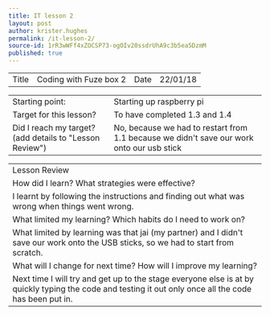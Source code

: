 ```yaml
---
title: IT lesson 2
layout: post
author: krister.hughes
permalink: /it-lesson-2/
source-id: 1rR3wWFf4xZOCSP73-ogOIv20ssdrUhA9c3b5ea5DzmM
published: true
---
```

<table>
  <tr>
    <td>Title</td>
    <td>Coding with Fuze box 2</td>
    <td>Date</td>
    <td>22/01/18</td>
  </tr>
</table>


<table>
  <tr>
    <td>Starting point:</td>
    <td>Starting up raspberry pi </td>
  </tr>
  <tr>
    <td>Target for this lesson?</td>
    <td>To have completed 1.3 and 1.4</td>
  </tr>
  <tr>
    <td>Did I reach my target? 
(add details to "Lesson Review")</td>
    <td> No, because we had to restart from 1.1 because we didn't save our work onto our usb stick</td>
  </tr>
</table>


<table>
  <tr>
    <td>Lesson Review</td>
  </tr>
  <tr>
    <td>How did I learn? What strategies were effective? </td>
  </tr>
  <tr>
    <td>I learnt by following the instructions and finding out what was wrong when things went wrong.</td>
  </tr>
  <tr>
    <td>What limited my learning? Which habits do I need to work on? </td>
  </tr>
  <tr>
    <td>What limited by learning was that jai (my partner) and I didn't save our work onto the USB sticks, so we had to start from scratch.</td>
  </tr>
  <tr>
    <td>What will I change for next time? How will I improve my learning?</td>
  </tr>
  <tr>
    <td>Next time I will try and get up to the stage everyone else is at by quickly typing the code and testing it out only once all the code has been put in.</td>
  </tr>
</table>


